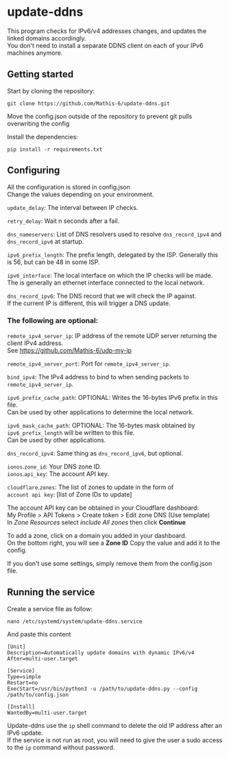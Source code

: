 # update-ddns

This program checks for IPv6/v4 addresses changes, and updates the linked domains accordingly.
<br>
You don't need to install a separate DDNS client on each of your IPv6 machines anymore.

## Getting started

Start by cloning the repository:

```shell
git clone https://github.com/Mathis-6/update-ddns.git
```

Move the config.json outside of the repository to prevent git pulls overwriting the config
<br>

Install the dependencies:

```shell
pip install -r requirements.txt
```

## Configuring

All the configuration is stored in config.json
<br>
Change the values depending on your environment.

`update_delay`: The interval between IP checks.

`retry_delay`: Wait n seconds after a fail.

`dns_nameservers`: List of DNS resolvers used to resolve `dns_record_ipv4` and `dns_record_ipv6` at startup.

`ipv6_prefix_length`: The prefix length, delegated by the ISP. Generally this is 56, but can be 48 in some ISP.

`ipv6_interface`: The local interface on which the IP checks will be made.<br>
The is generally an ethernet interface connected to the local network.

`dns_record_ipv6`: The DNS record that we will check the IP against.<br>
If the current IP is different, this will trigger a DNS update.


### The following are optional:

`remote_ipv4_server_ip`: IP address of the remote UDP server returning the client IPv4 address.<br>
See https://github.com/Mathis-6/udp-my-ip

`remote_ipv4_server_port`: Port for `remote_ipv4_server_ip`.

`bind_ipv4`: The IPv4 address to bind to when sending packets to `remote_ipv4_server_ip`.

`ipv6_prefix_cache_path`: OPTIONAL: Writes the 16-bytes IPv6 prefix in this file.<br>
Can be used by other applications to determine the local network.

`ipv6_mask_cache_path`: OPTIONAL: The 16-bytes mask obtained by `ipv6_prefix_length` will be written to this file.<br>
Can be used by other applications.

`dns_record_ipv4`: Same thing as `dns_record_ipv6`, but optional.

`ionos`.`zone_id`: Your DNS zone ID.<br>
`ionos`.`api_key`: The account API key.

`cloudflare`.`zones`: The list of zones to update in the form of<br>
`account api key`: [list of Zone IDs to update]

The account API key can be obtained in your Cloudflare dashboard:<br>
My Profile > API Tokens > Create token > Edit zone DNS (Use template)<br>
In *Zone Resources* select *include All zones* then click **Continue**

To add a zone, click on a domain you added in your dashboard.<br>
On the bottom right, you will see a **Zone ID**
Copy the value and add it to the config.

If you don't use some settings, simply remove them from the config.json file.

## Running the service

Create a service file as follow:

```shell
nano /etc/systemd/system/update-ddns.service
```

And paste this content

```
[Unit]
Description=Automatically update domains with dynamic IPv6/v4
After=multi-user.target

[Service]
Type=simple
Restart=no
ExecStart=/usr/bin/python3 -u /path/to/update-ddns.py --config /path/to/config.json

[Install]
WantedBy=multi-user.target
```

Update-ddns use the `ip` shell command to delete the old IP address after an IPv6 update.<br>
If the service is not run as root, you will need to give the user a sudo access to the `ip` command without password.
